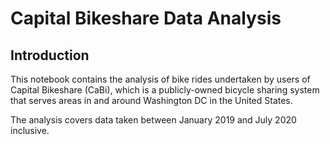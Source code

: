 # Capital Bikeshare Data Analysis

## Introduction

This notebook contains the analysis of bike rides undertaken by users of
Capital Bikeshare (CaBi), which is a publicly-owned bicycle sharing system that serves areas in and around Washington DC in the United States.

The analysis covers data taken between January 2019 and July 2020 inclusive.